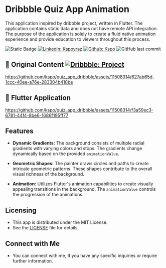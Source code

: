 # Dribbble Quiz App Animation

This application inspired by dribbble project, written in Flutter. The application contains static data and does not have remote API integration. The purpose of the application is solely to create a fluid native animation experience and provide education to viewers throughout this process.

![Static Badge](https://img.shields.io/badge/Author-KSPoyraz-blue)
[![Linkedin: Kspoyraz](https://img.shields.io/badge/Kspoyraz-blue?logo=Linkedin&logoColor=fff)][linkedin]
[![Github: Kspo](https://img.shields.io/badge/Kspo-white?logo=Github&logoColor=000)][github]
![GitHub last commit](https://img.shields.io/github/last-commit/kspo/quiz_app_dribbble?label=Last+Commit)

## 📸 Original Content [![Dribbble: Project](https://img.shields.io/badge/Dribbble-white?logo=Dribbble)][dribbble]

https://github.com/kspo/quiz_app_dribbble/assets/11508314/627ab65d-1ccc-40ee-a76e-283304b418be

## 📸 Flutter Application

https://github.com/kspo/quiz_app_dribbble/assets/11508314/f3a59ec3-6781-44f4-8be6-1686f195ff77

## Features

- **Dynamic Gradients:** The background consists of multiple radial gradients with varying colors and stops. The gradients change dynamically based on the provided `animationValue`.

- **Geometric Shapes:** The painter draws circles and paths to create intricate geometric patterns. These shapes contribute to the overall visual richness of the background.

- **Animation:** Utilizes Flutter's animation capabilities to create visually appealing transitions in the background. The `animationValue` controls the progression of the animations.

## Licensing

- This app is distributed under the MIT License.
- See the [LICENSE](LICENSE.md) file for details.

## Connect with Me

- You can connect with me, If you have any specific inquiries or require further information.


[linkedin]: https://www.linkedin.com/in/kaz%C4%B1m-selman-poyraz-0048b7143/
[github]: https://github.com/kspo
[dribbble]: https://dribbble.com/shots/5836646-Quiz-iOS-app-Animation

[pull_down_button]: https://pub.dev/packages/pull_down_button#pulldownbuttontheme
[marqueer]: https://pub.dev/packages/marqueer
[chart_sparkline]: https://pub.dev/packages/chart_sparkline
